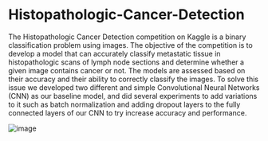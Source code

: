 # Histopathologic-Cancer-Detection

The Histopathologic Cancer Detection competition on Kaggle is a binary
classification problem using images. The objective of the competition is to develop a
model that can accurately classify metastatic tissue in histopathologic scans of
lymph node sections and determine whether a given image contains cancer or not.
The models are assessed based on their accuracy and their ability to correctly
classify the images.
To solve this issue we developed two different and simple Convolutional
Neural Networks (CNN) as our baseline model, and did several experiments to add
variations to it such as batch normalization and adding dropout layers to the fully
connected layers of our CNN to try increase accuracy and performance.


![image](https://github.com/IbraheemAloran/Histopathologic-Cancer-Detection/assets/55513600/ee4f2945-1e8f-4fc7-9723-8c83932e36da)

